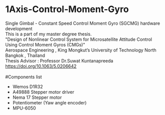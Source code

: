 # 1Axis-Control-Moment-Gyro
Single Gimbal - Constant Speed Control Moment Gyro (SGCMG) hardware development <br/> 
This is a part of my master degree thesis. <br/> 
"Design of Nonlinear Control System for Microsatellite Attitude Control Using Control Moment Gyros (CMGs)" <br/> 
Aerospace Engineering , King Mongkut’s University of Technology North Bangkok , Thailand <br/> 
Thesis Advisor	:  Professor Dr.Suwat Kuntanapreeda <br/> 
https://doi.org/10.1063/5.0206642<br/> 
<br/> 
#Components list
- Wemos D1R32
- A49888 Stepper motor driver
- Nema 17 Stepper motor
- Potentiometer (Yaw angle encoder)
- MPU-6050

